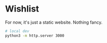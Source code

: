# Wishlist

For now, it's just a static website. Nothing fancy.

```bash
# local dev
python3 -m http.server 3000
```
